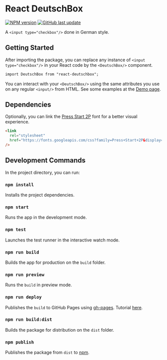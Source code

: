 # React DeutschBox

[![NPM version](https://img.shields.io/npm/v/react-deutschbox?style=for-the-badge&logo=npm&color=black)](https://www.npmjs.com/package/react-deutschbox) [![GitHub last update](https://img.shields.io/github/last-commit/fer-nando-machado/react-deutschbox?style=for-the-badge&logo=github&label=GitHub&color=black)](https://github.com/fer-nando-machado/react-deutschbox)

A `<input type="checkbox"/>` done in German style.

## Getting Started

After importing the package, you can replace any instance of `<input type="checkbox"/>` in your React code by the `<DeutschBox/>` component.

```html
import DeutschBox from "react-deutschbox";
```

You can interact with your `<DeutschBox/>` using the same attributes you use on any regular `<input/>` from HTML. See some examples at the [Demo page](https://fer-nando-machado.github.io/react-deutschbox/).

## Dependencies

Optionally, you can link the [Press Start 2P](https://fonts.google.com/specimen/Press+Start+2P) font for a better visual experience.

```html
<link
  rel="stylesheet"
  href="https://fonts.googleapis.com/css?family=Press+Start+2P&display=swap"
/>
```

## Development Commands

In the project directory, you can run:

### `npm install`

Installs the project dependencies.

### `npm start`

Runs the app in the development mode.

### `npm test`

Launches the test runner in the interactive watch mode.

### `npm run build`

Builds the app for production on the `build` folder.

### `npm run preview`

Runs the `build` in preview mode.

### `npm run deploy`

Publishes the `build` to GitHub Pages using [gh-pages](https://github.com/tschaub/gh-pages). Tutorial [here](https://dev.to/yuribenjamin/how-to-deploy-react-app-in-github-pages-2a1f).

### `npm run build:dist`

Builds the package for distribution on the `dist` folder.

### `npm publish`

Publishes the package from `dist` to [npm](https://www.npmjs.com/package/react-deutschbox).
